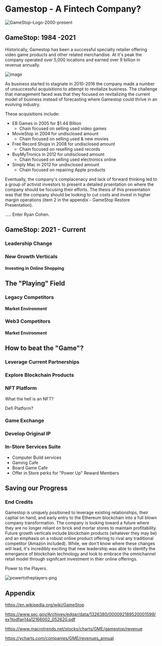 # Gamestop - A Fintech Company?
![GameStop-Logo-2000-present](https://user-images.githubusercontent.com/91380617/135700216-727b007f-0762-476d-96c1-e4c8e96a32db.jpg)

## GameStop: 1984 -2021

Historically, Gamestop has been a successful specialty retailer offering video game products and other related merchandise. At it's peak the company operated over 5,000 locations and earned over 9 billion in revenue annually.

![image](https://user-images.githubusercontent.com/91380617/135701754-cf03170d-53ce-4e02-97c8-d530f1ea16eb.png)

As business started to stagnate in 2010-2016 the company made a number of unsuccessful acquisitions to attempt to revitalize business. The challenge that management faced was that they focused on revitalizing the current model of business instead of forecasting where Gamestop could thrive in an evolving industry.

  These acquisitions include:
  * EB Games in 2005 for $1.44 Billion
    * Chain focused on selling used video games 
  * MovieStop in 2004 for undisclosed amount
     * Chain focused on selling used & new movies
  * Free Record Shops in 2008 for undisclosed amount
     * Chain focused on reselling used records
   * BuyMyTronics in 2012 for undisclosed amount
     * Chain focused on selling used electronics online
   * Simply Mac in 2012 for undisclosed amount
     * Chain focused on repairing Apple products

Eventually, the company's complacenacy and lack of forward thinking led to a group of activist investors to present a detailed prsentation on where the company should be focusing their efforts. The thesis of this presentation was that the company should be looking to cut costs and invest in higher margin operations (item 2 in the appendix - GameStop Restore Presentation). 

..... Enter Ryan Cohen.

## GameStop: 2021 - Current



### Leadership Change



### New Growth Verticals

#### Investing in Online Shopping

#### 

## The "Playing" Field

### Legacy Competitors

#### Market Environment

### Web3 Competitors

#### Market Environment 

## How to beat the "Game"?

### Leverage Current Partnerships

### Explore Blockchain Products

### NFT Platform

What the hell is an NFT? 

Defi Platform?

### Game Exchange

### Develop Original IP 

### In-Store Services Suite

* Computer Build services
* Gaming Cafe
* Board Game Cafe
* Offer in Store perks for "Power Up" Reward Members

## Saving our Progress 


### End Credits

Gamestop is uniquely positioned to leverage existing relationships, their captial on hand, and early entry to the Ethereum blockchain into a full blown company transformation. The company is looking toward a future where they are no longer reliant on brick and mortar stores to maintain profitability. Future growth verticals include blockchain products (whatever they may be) and an emphasis on a robust online product offering to rival any traditional competitor (Amazon included).  While, we don't know where these changes will lead, it's incredibly exciting that new leadership was able to identify the emergance of blockchain technology and look to embrace the omnichannel retail model through signifcant investment in thier online offerings.

Power to the Players.

![powertotheplayers-png](https://user-images.githubusercontent.com/91380617/135700207-54bfdeb5-f251-42d5-b50e-bd2ccb0a8339.png)

## Appendix 

https://en.wikipedia.org/wiki/GameStop

https://www.sec.gov/Archives/edgar/data/1326380/000092189520001599/ex1todfan14a12166002_052620.pdf

https://www.macrotrends.net/stocks/charts/GME/gamestop/revenue

https://ycharts.com/companies/GME/revenues_annual
